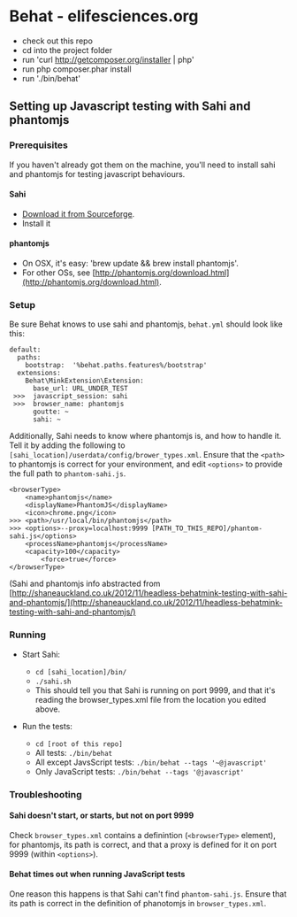Behat - elifesciences.org
=========================

* check out this repo
* cd into the project folder
* run 'curl http://getcomposer.org/installer | php'
* run php composer.phar install
* run './bin/behat'


## Setting up Javascript testing with Sahi and phantomjs ##

### Prerequisites ###
If you haven't already got them on the machine, you'll need to install sahi and phantomjs for testing javascript behaviours.

#### Sahi ####
* [Download it from Sourceforge](http://sourceforge.net/projects/sahi/files/sahi-v35/20110719/install_sahi_v35_20110719.jar/download).
* Install it

#### phantomjs ####
* On OSX, it's easy: 'brew update && brew install phantomjs'.
* For other OSs, see [http://phantomjs.org/download.html](http://phantomjs.org/download.html).

### Setup ###
Be sure Behat knows to use sahi and phantomjs, ```behat.yml``` should look like this:

    default:
      paths:
        bootstrap:  '%behat.paths.features%/bootstrap'
      extensions:
        Behat\MinkExtension\Extension:
          base_url: URL_UNDER_TEST
     >>>  javascript_session: sahi
     >>>  browser_name: phantomjs
          goutte: ~
          sahi: ~

Additionally, Sahi needs to know where phantomjs is, and how to handle it. Tell it by adding the following to ```[sahi_location]/userdata/config/brower_types.xml```. Ensure that the ```<path>``` to phantomjs is correct for your environment, and edit ```<options>``` to provide the full path to ```phantom-sahi.js```.

    <browserType>
        <name>phantomjs</name>
        <displayName>PhantomJS</displayName>
        <icon>chrome.png</icon>
    >>> <path>/usr/local/bin/phantomjs</path>
    >>> <options>--proxy=localhost:9999 [PATH_TO_THIS_REPO]/phantom-sahi.js</options>
        <processName>phantomjs</processName>
        <capacity>100</capacity>
            <force>true</force>
    </browserType>



(Sahi and phantomjs info abstracted from [http://shaneauckland.co.uk/2012/11/headless-behatmink-testing-with-sahi-and-phantomjs/](http://shaneauckland.co.uk/2012/11/headless-behatmink-testing-with-sahi-and-phantomjs/)

### Running ###
* Start Sahi:
    * ```cd [sahi_location]/bin/```
    * ```./sahi.sh```
    * This should tell you that Sahi is running on port 9999, and that it's reading the browser_types.xml file from the location you edited above.

* Run the tests:
    * ```cd [root of this repo]```
    * All tests: ```./bin/behat```
    * All except JavsScript tests: ```./bin/behat --tags '~@javascript'```
    * Only JavaScript tests: ```./bin/behat --tags '@javascript'```


### Troubleshooting ###
#### Sahi doesn't start, or starts, but not on port 9999 ####
Check ```browser_types.xml``` contains a definintion (```<browserType>``` element), for phantomjs, its path is correct, and that a proxy is defined for it on port 9999 (within ```<options>```).

#### Behat times out when running JavaScript tests ####
One reason this happens is that Sahi can't find ```phantom-sahi.js```. Ensure that its path is correct in the definition of phanotomjs in ```browser_types.xml```.
